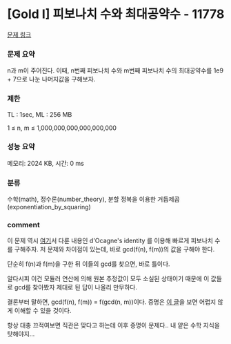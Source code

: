 
# [Gold I] 피보나치 수와 최대공약수 - 11778

[문제 링크](https://www.acmicpc.net/problem/11778)

### 문제 요약

<p> n과 m이 주어진다. 이때, n번째 피보나치 수와 m번째 피보나치 수의 최대공약수를 1e9 + 7으로 나눈 나머지값을 구해보자. </p>

### 제한

TL : 1sec, ML : 256 MB

1 ≤ n, m ≤ 1,000,000,000,000,000,000

### 성능 요약

메모리: 2024 KB, 시간: 0 ms

### 분류

수학(math), 정수론(number_theory), 분할 정복을 이용한 거듭제곱(exponentiation_by_squaring)

### comment

이 문제 역시 [여기](https://github.com/pill27211/Baekjoon/tree/main/Gold/Math/11444_%ED%94%BC%EB%B3%B4%EB%82%98%EC%B9%98%20%EC%88%98%206)서 다룬 내용인
d'Ocagne's identity 를 이용해 빠르게 피보나치 수를 구해주자. 저 문제와 차이점이 있는데, 바로 gcd(f(n), f(m))의 값을 구해야 한다.

단순히 f(n)과 f(m)을 구한 뒤 이들의 gcd를 찾으면, 바로 틀이다.

알다시피 이건 모듈러 연산에 의해 원본 추정값이 모두 소실된 상태이기 때문에 이 값들로 gcd를 찾아봤자 제대로 된 답이 나올리 만무하다.

결론부터 말하면, gcd(f(n), f(m)) = f(gcd(n, m))이다. 증명은 [이 글](https://hapby9921.tistory.com/entry/BOJ-11778-%ED%94%BC%EB%B3%B4%EB%82%98%EC%B9%98-%EC%88%98%EC%99%80-%EC%B5%9C%EB%8C%80%EA%B3%B5%EC%95%BD%EC%88%98)을
보면 어렵지 않게 이해할 수 있을 것이다.

항상 대충 끄적여보면 직관은 맞다고 하는데 이후 증명이 문제다.. 내 얕은 수학 지식을 탓해야지...
